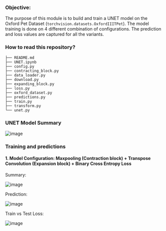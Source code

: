 ### Objective:

The purpose of this module is to build and train a UNET model on the Oxford Pet Dataset (`torchvision.datasets.OxfordIIITPet`). The model training is done on 4 different combination of configurations. The prediction and loss values are captured for all the variants.

### How to read this repository?
```
├── README.md
├── UNET.ipynb
├── config.py
├── contracting_block.py
├── data_loader.py
├── download.py
├── expanding_block.py
├── loss.py
├── oxford_dataset.py
├── predictions.py
├── train.py
├── transform.py
└── unet.py
```

### UNET Model Summary

![image](https://github.com/bala1802/ERA_Session18/assets/22103095/aaf9cf71-c532-4686-be45-c12b697d7198)


### Training and predictions

#### 1. Model Configuration: Maxpooling (Contraction block) + Transpose Convolution (Expansion block) + Binary Cross Entropy Loss

Summary:

![image](https://github.com/bala1802/ERA_Session18/assets/22103095/6b032b33-b3ff-41d8-9949-4baebef10a25)

Prediction:

![image](https://github.com/bala1802/ERA_Session18/assets/22103095/a0624e24-4ee2-44a8-a727-8b35235a6c26)

Train vs Test Loss:

![image](https://github.com/bala1802/ERA_Session18/assets/22103095/3a33f927-ef24-48db-a2c8-6e3969325366)






